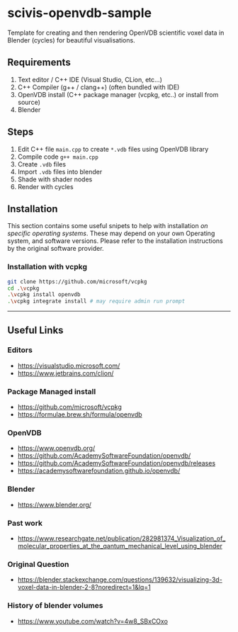 # scivis-openvdb-sample
Template for creating and then rendering OpenVDB scientific voxel data in Blender (cycles) for beautiful visualisations.

## Requirements
1) Text editor / C++ IDE (Visual Studio, CLion, etc...)
2) C++ Compiler (g++ / clang++) (often bundled with IDE)
3) OpenVDB install (C++ package manager (vcpkg, etc..) or install from source)
4) Blender

## Steps
1) Edit C++ file `main.cpp` to create `*.vdb` files using OpenVDB library
2) Compile code `g++ main.cpp`
3) Create `.vdb` files
4) Import `.vdb` files into blender
5) Shade with shader nodes
6) Render with cycles

## Installation
This section contains some useful snipets to help with installation *on specific operating systems*. These may depend on your own Operating system, and software versions. Please refer to the installation instructions by the original software provider.

### Installation with vcpkg
```bash
git clone https://github.com/microsoft/vcpkg
cd .\vcpkg
.\vcpkg install openvdb
.\vcpkg integrate install # may require admin run prompt
```

-------------------
## Useful Links
### Editors
- https://visualstudio.microsoft.com/
- https://www.jetbrains.com/clion/

### Package Managed install
- https://github.com/microsoft/vcpkg
- https://formulae.brew.sh/formula/openvdb

### OpenVDB
- https://www.openvdb.org/
- https://github.com/AcademySoftwareFoundation/openvdb/
- https://github.com/AcademySoftwareFoundation/openvdb/releases
- https://academysoftwarefoundation.github.io/openvdb/

### Blender
- https://www.blender.org/

### Past work
- https://www.researchgate.net/publication/282981374_Visualization_of_molecular_properties_at_the_qantum_mechanical_level_using_blender

### Original Question
- https://blender.stackexchange.com/questions/139632/visualizing-3d-voxel-data-in-blender-2-8?noredirect=1&lq=1

### History of blender volumes
- https://www.youtube.com/watch?v=4w8_SBxCOxo 
